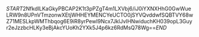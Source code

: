 $START$2NfkdILKaGkyPBCAP2K1t3pPZgT4m1LXVbj6/iJ0iYXNXHhG0GwWueLRW9n8UPnVTmzonwXEtjWHHEYMENCYeUCTO0jSYVQvddwfSQBTVY68wZ71MESLkpWMThbqog6E9iR8yrPewI9Ncx7JklJvIHNwiduchKH039opL3Guyr2eJzzbcHLKy3eBjAkcYUoKh2YXk5J4p6kz6RdMsQ78Wg==$END$